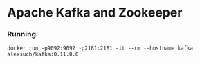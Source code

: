# Apache Kafka and Zookeeper

### Running

`docker run -p9092:9092 -p2181:2181 -it --rm --hostname kafka alexsuch/kafka:0.11.0.0`
